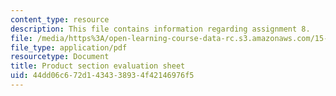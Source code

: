 ```yaml
---
content_type: resource
description: This file contains information regarding assignment 8.
file: /media/https%3A/open-learning-course-data-rc.s3.amazonaws.com/15-390-new-enterprises-spring-2013/44dd06c672d1434338934f42146976f5_MIT15_390S13_assgn8sheet.pdf
file_type: application/pdf
resourcetype: Document
title: Product section evaluation sheet
uid: 44dd06c6-72d1-4343-3893-4f42146976f5
---
```

